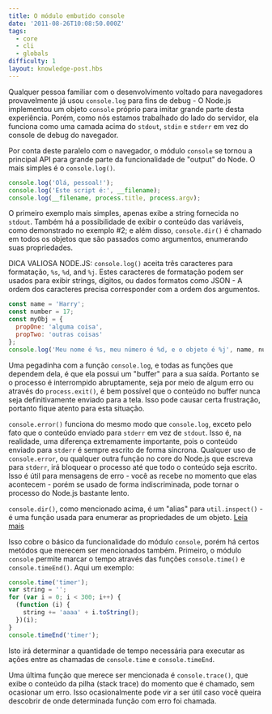 ```yaml
---
title: O módulo embutido console
date: '2011-08-26T10:08:50.000Z'
tags:
  - core
  - cli
  - globals
difficulty: 1
layout: knowledge-post.hbs
---
```


Qualquer pessoa familiar com o desenvolvimento voltado para navegadores provavelmente já usou `console.log` para fins de debug - O Node.js implementou um objeto `console` próprio para imitar grande parte desta experiência. Porém, como nós estamos trabalhado do lado do servidor, ela funciona como uma camada acima do `stdout`, `stdin` e `stderr` em vez do console de debug do navegador.

Por conta deste paralelo com o navegador, o módulo `console` se tornou a principal API para grande parte da funcionalidade de "output" do Node. O mais simples é o `console.log()`.

```javascript
console.log('Olá, pessoal!');
console.log('Este script é:', __filename);
console.log(__filename, process.title, process.argv);
```

O primeiro exemplo mais simples, apenas exibe a string fornecida no `stdout`. Também há a possibilidade de exibir o conteúdo das variáveis, como demonstrado no exemplo #2; e além disso, `console.dir()` é chamado em todos os objetos que são passados como argumentos, enumerando suas propriedades.

DICA VALIOSA NODE.JS:
`console.log()` aceita três caracteres para formatação, `%s`, `%d`, and `%j`. Estes caracteres de formatação podem ser usados para exibir strings, dígitos, ou dados formatos como JSON - A ordem dos caracteres precisa corresponder com a ordem dos argumentos.

```javascript
const name = 'Harry';
const number = 17;
const myObj = {
  propOne: 'alguma coisa',
  propTwo: 'outras coisas'
};
console.log('Meu nome é %s, meu número é %d, e o objeto é %j', name, number, myObj);
```

Uma pegadinha com a função `console.log`, e todas as funções que dependem dela, é que ela possui um "buffer" para a sua saída. Portanto se o processo é interrompido abruptamente, seja por meio de algum erro ou através do `process.exit()`, é bem possível que o conteúdo no buffer nunca seja definitivamente enviado para a tela. Isso pode causar certa frustração, portanto fique atento para esta situação.

`console.error()` funciona do mesmo modo que `console.log`, exceto pelo fato que o conteúdo enviado para `stderr` em vez de `stdout`. Isso é, na realidade, uma diferença extremamente importante, pois o conteúdo enviado para `stderr` é sempre escrito de forma síncrona. Qualquer uso de `console.error`, ou qualquer outra função no core do Node.js que escreva para `stderr`, irá bloquear o processo até que todo o conteúdo seja escrito. Isso é útil para mensagens de erro - você as recebe no momento que elas acontecem - porém se usado de forma indiscriminada, pode tornar o processo do Node.js bastante lento.

`console.dir()`, como mencionado acima, é um "alias" para `util.inspect()` - é uma função usada para enumerar as propriedades de um objeto. [Leia mais](/pt-br/knowledge/getting-started/how-to-use-util-inspect/)

Isso cobre o básico da funcionalidade do módulo `console`, porém há certos metódos que merecem ser mencionados também. Primeiro, o módulo `console` permite marcar o tempo através das funções `console.time()` e `console.timeEnd()`.  Aqui um exemplo:

```javascript
console.time('timer');
var string = '';
for (var i = 0; i < 300; i++) {
  (function (i) {
    string += 'aaaa' + i.toString();
  })(i);
}
console.timeEnd('timer');
```

Isto irá determinar a quantidade de tempo necessária para executar as ações entre as chamadas de `console.time` e `console.timeEnd`.

Uma última função que merece ser mencionada é `console.trace()`, que exibe o conteúdo da pilha (stack trace) do momento que é chamado, sem ocasionar um erro. Isso ocasionalmente pode vir a ser útil caso você queira descobrir de onde determinada função com erro foi chamada.

